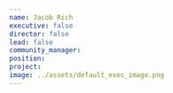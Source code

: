 ```yaml
---
name: Jacob Rich
executive: false
director: false
lead: false
community_manager: 
position:  
project:  
image: ../assets/default_exec_image.png
---
```

